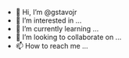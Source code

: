 - 👋 Hi, I’m @gstavojr
- 👀 I’m interested in ...
- 🌱 I’m currently learning ...
- 💞️ I’m looking to collaborate on ...
- 📫 How to reach me ...

<!---
gstavojr/gstavojr is a ✨ special ✨ repository because its `README.md` (this file) appears on your GitHub profile.
You can click the Preview link to take a look at your changes.
--->
